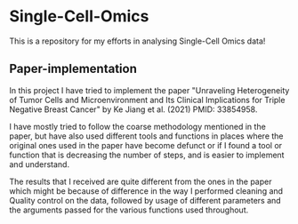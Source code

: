 # Single-Cell-Omics
This is a repository for my efforts in analysing Single-Cell Omics data!

## Paper-implementation
In this project I have tried to implement the paper "Unraveling Heterogeneity of Tumor Cells and Microenvironment and Its Clinical Implications for Triple Negative Breast Cancer" by Ke Jiang et al. (2021) PMID: 33854958.

I have mostly tried to follow the coarse methodology mentioned in the paper, but have also used different tools and functions in places where the original ones used in the paper have become defunct or if I found a tool or function that is decreasing the number of steps, and is easier to implement and understand.

The results that I received are quite different from the ones in the paper which might be because of difference in the way I performed cleaning and Quality control on the data, followed by usage of different parameters and the arguments passed for the various functions used throughout.
